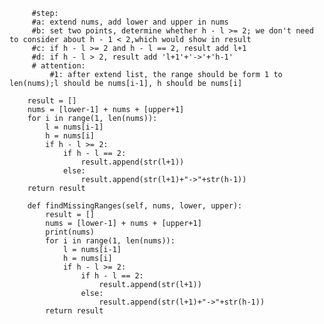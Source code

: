          #step:
         #a: extend nums, add lower and upper in nums
         #b: set two points, determine whether h - l >= 2; we don't need to consider about h - 1 < 2,which would show in result
         #c: if h - l >= 2 and h - l == 2, result add l+1
         #d: if h - l > 2, result add 'l+1'+'->'+'h-1'
         # attention:
             #1: after extend list, the range should be form 1 to len(nums);l should be nums[i-1], h should be nums[i]
 
        result = []
        nums = [lower-1] + nums + [upper+1]
        for i in range(1, len(nums)):
            l = nums[i-1]
            h = nums[i]
            if h - l >= 2:
                if h - l == 2:
                    result.append(str(l+1))
                else:
                    result.append(str(l+1)+"->"+str(h-1))   
        return result

```
    def findMissingRanges(self, nums, lower, upper):
        result = []
        nums = [lower-1] + nums + [upper+1]
        print(nums)
        for i in range(1, len(nums)):
            l = nums[i-1]
            h = nums[i]
            if h - l >= 2:
                if h - l == 2:
                    result.append(str(l+1))
                else:
                    result.append(str(l+1)+"->"+str(h-1))
        return result
```
